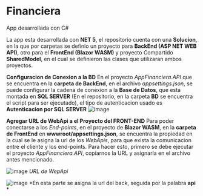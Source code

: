 # Financiera
App desarrollada con C#

La app esta desarrollada con **NET 5**, el repositorio cuenta con una **Solucion**, en la que por carpetas se definio un proyecto para **BackEnd (ASP NET WEB API)**, otro para el **FrontEnd (Blazor WASM)** y proyecto Compartido **SharedModel**, en el cual se definieron las clases que utilizaran ambos proyectos.

**Configuracion de Conexion a la BD**
En el proyecto *AppFinanciera.API* que se encuentra en la **carpeta de BackEnd**, en el archivo *appsettings.json*, se puede configurar la cadena de conexion a la **Base de Datos**, que esta montada en **SQL SERVER** (En el repositorio, en la carpeta **BD** se encuentra el script para ser ejecutado), el tipo de autenticacion usado es **Autenticacion por SQL SERVER**
![image](https://user-images.githubusercontent.com/39971650/169738350-ee7fd253-d0ef-46b3-9e27-98350023428b.png)


**Agregar URL de WebApi a el Proyecto del FRONT-END**
Para poder conectarse a los *End-points*, en el proyecto de **Blazor WASM**, en la **carpeta de FrontEnd** en **wwwroot/appsettings.json**, se encuentra la propiedad en la cual se le asigna la url de los *WebApis*, para que exista la comunicacion entre el cliente y los end-points.
Para hacer esto, primero se debe ejecutar el proyecto *AppFinanciera.API*, copiarnos la URL y asignarla en el archivo antes mencionado.

![image](https://user-images.githubusercontent.com/39971650/169738865-6af4fffc-afe4-464b-9a92-f35b5b6b4ef8.png)
*URL de WepApi*

![image](https://user-images.githubusercontent.com/39971650/169738951-ecf0afdb-87a1-4bf1-b816-5824a455ea9d.png)
*En esta parte se asigna la url del back, seguida por la palabra **api** *
